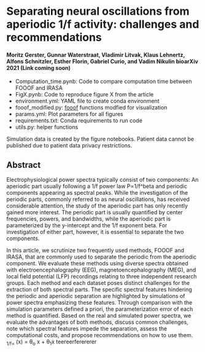 # Separating neural oscillations from aperiodic 1/f activity: challenges and recommendations 
#### Moritz Gerster, Gunnar Waterstraat, Vladimir Litvak, Klaus Lehnertz, Alfons Schnitzler, Esther Florin, Gabriel Curio, and Vadim Nikulin bioarXiv 2021 (Link coming soon)

- Computation_time.pynb: Code to compare computation time between FOOOF and IRASA
- FigX.pynb: Code to reproduce figure X from the article
- environment.yml: YAML file to create conda environment
- fooof_modified.py: [fooof](https://github.com/fooof-tools/fooof) functions modfied for visualization
- params.yml: Plot parameters for all figures
- requirements.txt: Conda requirements to run code
- utils.py: helper functions

Simulation data is created by the figure notebooks.
Patient data cannot be published due to patient data privacy restrictions.

## Abstract

Electrophysiological power spectra typically consist of two components: An aperiodic part usually following a 1/f power law P∝1/f^beta and periodic components appearing as spectral peaks. While the investigation of the periodic parts, commonly referred to as neural oscillations, has received considerable attention, the study of the aperiodic part has only recently gained more interest. The periodic part is usually quantified by center frequencies, powers, and bandwidths, while the aperiodic part is parameterized by the y-intercept and the 1/f exponent beta. For investigation of either part, however, it is essential to separate the two components.

In this article, we scrutinize two frequently used methods, FOOOF and IRASA, that are commonly used to separate the periodic from the aperiodic component. We evaluate these methods using diverse spectra obtained with electroencephalography (EEG), magnetoencephalography (MEG), and local field potential (LFP) recordings relating to three independent research groups. Each method and each dataset poses distinct challenges for the extraction of both spectral parts. The specific spectral features hindering the periodic and aperiodic separation are highlighted by simulations of power spectra emphasizing these features. Through comparison with the simulation parameters defined a priori, the parameterization error of each method is quantified. Based on the real and simulated power spectra, we evaluate the advantages of both methods, discuss common challenges, note which spectral features impede the separation, assess the computational costs, and propose recommendations on how to use them. <sub>1/f&Proportional;  </sub>(x) = &theta;<sub>o</sub> x + &theta;<sub>1</sub>x teereerferererer
